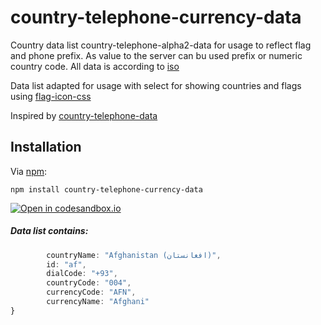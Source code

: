 # country-telephone-currency-data
Country data list country-telephone-alpha2-data for usage to reflect flag and phone prefix.
As value to the server can bu used prefix or numeric country code.
All data is according to [iso](https://www.iso.org/obp/ui/#search/code//)

Data list adapted for usage with select for showing countries and flags using [flag-icon-css](https://github.com/lipis/flag-icon-css/)

Inspired by [country-telephone-data](https://github.com/mukeshsoni/country-telephone-data/)

## Installation

Via [npm](https://www.npmjs.com/package/country-telephone-currency-data):

    npm install country-telephone-currency-data
    
[![Open in codesandbox.io](https://codesandbox.io/static/img/play-codesandbox.svg)](https://codesandbox.io/s/country-telephone-currency-data-c5mez)

##### Data list contains:

```js
        countryName: "Afghanistan (‫افغانستان‬‎)",
        id: "af",
        dialCode: "+93",
        countryCode: "004",
        currencyCode: "AFN",
        currencyName: "Afghani"
}
```

